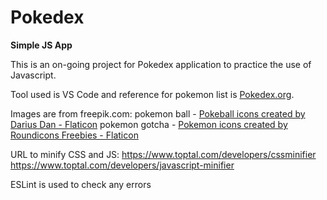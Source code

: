 # Pokedex

**Simple JS App**

This is an on-going project for Pokedex application to practice the use of Javascript.

Tool used is VS Code and reference for pokemon list is [Pokedex.org](https://pokedex.org/#/).

Images are from freepik.com:
    pokemon ball -  <a href="https://www.flaticon.com/free-icons/pokeball" title="pokeball icons">Pokeball icons created by Darius Dan - Flaticon</a>
    pokemon gotcha - <a href="https://www.flaticon.com/free-icons/pokemon" title="pokemon icons">Pokemon icons created by Roundicons Freebies - Flaticon</a>

URL to minify CSS and JS:
    https://www.toptal.com/developers/cssminifier
    https://www.toptal.com/developers/javascript-minifier

ESLint is used to check any errors
